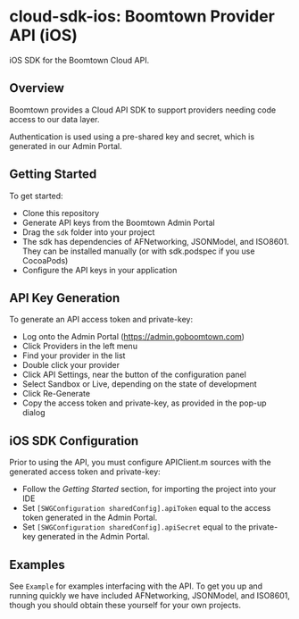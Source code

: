 # cloud-sdk-ios: Boomtown Provider API (iOS)
iOS SDK for the Boomtown Cloud API.

## Overview
Boomtown provides a Cloud API SDK to support providers needing code access to our data layer.

Authentication is used using a pre-shared key and secret, which is generated in our Admin Portal.

## Getting Started
To get started:
 - Clone this repository
 - Generate API keys from the Boomtown Admin Portal
 - Drag the `sdk` folder into your project
 - The sdk has dependencies of AFNetworking, JSONModel, and ISO8601. They can be installed manually (or with sdk.podspec if you use CocoaPods)
 - Configure the API keys in your application

## API Key Generation
To generate an API access token and private-key:
 - Log onto the Admin Portal (https://admin.goboomtown.com)
 - Click Providers in the left menu
 - Find your provider in the list
 - Double click your provider
 - Click API Settings, near the button of the configuration panel
 - Select Sandbox or Live, depending on the state of development
 - Click Re-Generate
 - Copy the access token and private-key, as provided in the pop-up dialog

## iOS SDK Configuration
Prior to using the API, you must configure APIClient.m sources with the generated access token and private-key:
 - Follow the *Getting Started* section, for importing the project into your IDE
 - Set `[SWGConfiguration sharedConfig].apiToken` equal to the access token generated in the Admin Portal.
 - Set `[SWGConfiguration sharedConfig].apiSecret` equal to the private-key generated in the Admin Portal.

## Examples
See `Example` for examples interfacing with the API. To get you up and running quickly we have included AFNetworking, JSONModel, and ISO8601, though you should obtain these yourself for your own projects.

